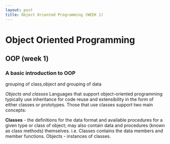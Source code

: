 ```yaml
---
layout: post
title: Object Oriented Programming (WEEK 1)
---
```


Object Oriented Programming
===========================

OOP (week 1)
-----------

### A basic introduction to OOP
 grouping of class,object and grouping of data

 *Objects and classes*
Languages that support object-oriented programming typically use inheritance for code reuse and extensibility in the form of either classes or prototypes. Those that use classes support two main concepts:

**Classes** - the definitions for the data format and available procedures for a given type or class of object; may also contain data and procedures (known as class methods) themselves. i.e. Classes contains the data members and member functions.
Objects - instances of classes.
